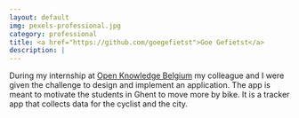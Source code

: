 ```yaml
---
layout: default
img: pexels-professional.jpg
category: professional
title: <a href="https://github.com/goegefietst">Goe Gefietst</a>
description: |
---
```

During my internship at <a href="http://www.openknowledge.be">Open Knowledge Belgium</a> my colleague and I were given the challenge to design and implement an application. The app is meant to motivate the students in Ghent to move more by bike. It is a tracker app that collects data for the cyclist and the city.
